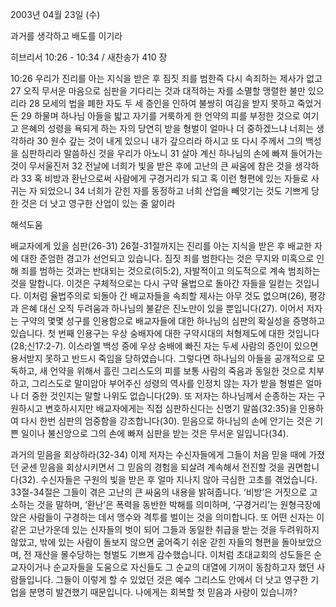 2003년 04월 23일 (수)

과거를 생각하고 배도를 이기라



히브리서 10:26 - 10:34 / 새찬송가 410 장


10:26 우리가 진리를 아는 지식을 받은 후 짐짓 죄를 범한즉 다시 속죄하는 제사가 없고 
27 오직 무서운 마음으로 심판을 기다리는 것과 대적하는 자를 소멸할 맹렬한 불만 있으리라 
28 모세의 법을 폐한 자도 두 세 증인을 인하여 불쌍히 여김을 받지 못하고 죽었거든 
29 하물며 하나님 아들을 밟고 자기를 거룩하게 한 언약의 피를 부정한 것으로 여기고 은혜의 성령을 욕되게 하는 자의 당연히 받을 형벌이 얼마나 더 중하겠느냐 너희는 생각하라 
30 원수 갚는 것이 내게 있으니 내가 갚으리라 하시고 또 다시 주께서 그의 백성을 심판하리라 말씀하신 것을 우리가 아노니 
31 살아 계신 하나님의 손에 빠져 들어가는 것이 무서울진저 
32 전날에 너희가 빛을 받은 후에 고난의 큰 싸움에 참은 것을 생각하라 
33 혹 비방과 환난으로써 사람에게 구경거리가 되고 혹 이런 형편에 있는 자들로 사귀는 자 되었으니 
34 너희가 갇힌 자를 동정하고 너희 산업을 빼앗기는 것도 기쁘게 당한 것은 더 낫고 영구한 산업이 있는 줄 앎이라

해석도움





배교자에게 있을 심판(26-31) 
26절-31절까지는 진리를 아는 지식을 받은 후 배교한 자에 대한 준엄한 경고가 선언되고 있습니다. 짐짓 죄를 범한다는 것은 무지와 미혹으로 인해 죄를 범하는 것과는 반대되는 것으로(히5:2), 자발적이고 의도적으로 계속 범죄하는 것을 말합니다. 이것은 구체적으로는 다시 구약 율법으로 돌아간 자들을 일컫는 것입니다. 이처럼 율법주의로 되돌아 간 배교자들을 속죄할 제사는 아무 것도 없으며(26), 평강과 은혜 대신 오직 두려움과 하나님의 불같은 진노만이 있을 뿐입니다(27). 이어서 저자는 구약의 몇몇 성구를 인용함으로 배교자들에 대한 하나님의 심판의 확실성을 증명하고 있습니다. 첫 번째 인용구는 우상 숭배자에 대한 구약시대의 처형제도에 대한 것입니다(28;신17:2-7). 이스라엘 백성 중에 우상 숭배에 빠진 자는 두세 사람의 증인이 있으면 용서받지 못하고 반드시 죽임을 당하였습니다. 그렇다면 하나님의 아들을 공개적으로 모독하고, 새 언약을 위해서 흘린 그리스도의 피를 보통 사람의 죽음과 동일한 것으로 치부하고, 그리스도로 말미암아 부어주신 성령의 역사를 인정치 않는 자가 받을 형벌은 얼마나 더 중한 것인지는 말할 나위도 없습니다(29). 또 저자는 하나님께서 순종하는 자는 구원하시고 변호하시지만 배교자에게는 직접 심판하신다는 신명기 말씀(32:35)을 인용하여 다시 한번 심판의 엄중함을 강조합니다(30). 믿음으로 하나님의 손에 안기는 것은 기쁜 일이나 불신앙으로 그의 손에 빠져 심판을 받는 것은 무서운 일입니다(34). 

과거의 믿음을 회상하라(32-34) 
이제 저자는 수신자들에게 그들이 처음 믿을 때에 가졌던 굳센 믿음을 회상시키면서 그 믿음의 경험을 되살려 계속해서 전진할 것을 권면합니다(32). 수신자들은 구원의 빛을 받은 후 얼마 지나지 않아 극심한 고초를 겪었습니다. 33절-34절은 그들이 겪은 고난의 큰 싸움의 내용을 밝혀줍니다. ‘비방’은 거짓으로 고소하는 것을 말하며, ‘환난’은 폭력을 동반한 박해를 의미하며, ‘구경거리’는 원형극장에 앉은 사람들이 구경하는 데서 맹수와 격투를 벌이는 것을 의미합니다. 또 어떤 신자는 이같은 고난가운데 있는 신자들의 벗이 되어 그들과 동일한 취급을 받는 것을 두려워하지 않았고, 밖에 있는 사람이 돌보지 않으면 굶어죽기 쉬운 갇힌 자들의 형편을 돌아보았으며, 전 재산을 몰수당하는 형벌도 기쁘게 감수했습니다. 이처럼 초대교회의 성도들은 순교자이거나 순교자들을 도움으로 자신들도 그 순교의 대열에 기꺼이 동참하고자 했던 사람들입니다. 그들이 이렇게 할 수 있었던 것은 예수 그리스도 안에서 더 낫고 영구한 기업을 분명히 발견했기 때문입니다. 나에게는 회복할 첫 믿음과 사랑이 있습니까?